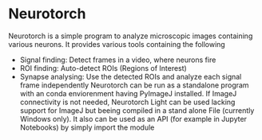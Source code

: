 # Neurotorch
Neurotorch is a simple program to analyze microscopic images containing various neurons. It provides various tools containing the following
* Signal finding: Detect frames in a video, where neurons fire
* ROI finding: Auto-detect ROIs (Regions of Interest)
* Synapse analysing: Use the detected ROIs and analyze each signal frame independently
Neurotorch can be run as a standalone program with an conda enviorenment having PyImageJ installed. If ImageJ connectivity is not needed, Neurotorch Light can be used lacking support for ImageJ but
beeing compiled in a stand alone File (currently Windows only). It also can be used as an API (for example in Jupyter Notebooks) by simply import the module